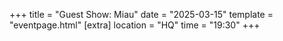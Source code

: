 +++
title = "Guest Show: Miau"
date = "2025-03-15"
template = "eventpage.html"
[extra]
location = "HQ"
time = "19:30"
+++
